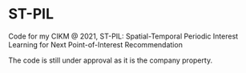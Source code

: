 # ST-PIL
Code for my CIKM @ 2021, ST-PIL: Spatial-Temporal Periodic Interest Learning for Next Point-of-Interest Recommendation

The code is still under approval as it is the company property.

